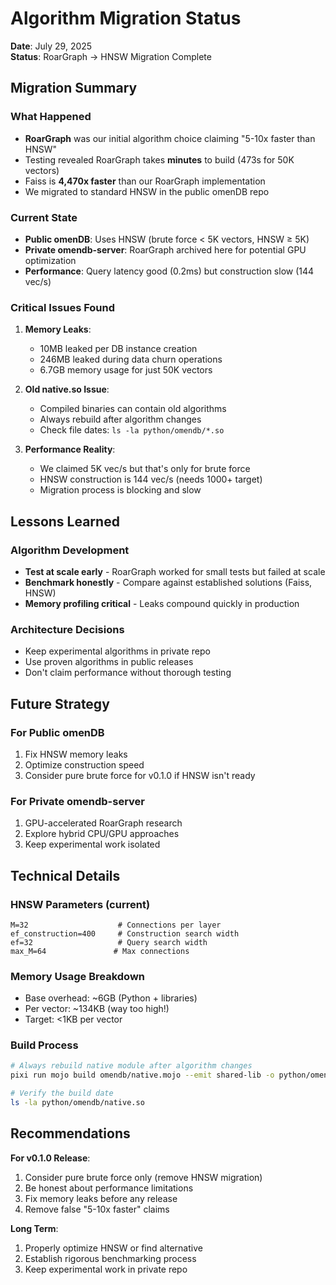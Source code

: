 # Algorithm Migration Status

**Date**: July 29, 2025  
**Status**: RoarGraph → HNSW Migration Complete

## Migration Summary

### What Happened
- **RoarGraph** was our initial algorithm choice claiming "5-10x faster than HNSW"
- Testing revealed RoarGraph takes **minutes** to build (473s for 50K vectors)
- Faiss is **4,470x faster** than our RoarGraph implementation
- We migrated to standard HNSW in the public omenDB repo

### Current State
- **Public omenDB**: Uses HNSW (brute force < 5K vectors, HNSW ≥ 5K)
- **Private omendb-server**: RoarGraph archived here for potential GPU optimization
- **Performance**: Query latency good (0.2ms) but construction slow (144 vec/s)

### Critical Issues Found
1. **Memory Leaks**:
   - 10MB leaked per DB instance creation
   - 246MB leaked during data churn operations
   - 6.7GB memory usage for just 50K vectors

2. **Old native.so Issue**:
   - Compiled binaries can contain old algorithms
   - Always rebuild after algorithm changes
   - Check file dates: `ls -la python/omendb/*.so`

3. **Performance Reality**:
   - We claimed 5K vec/s but that's only for brute force
   - HNSW construction is 144 vec/s (needs 1000+ target)
   - Migration process is blocking and slow

## Lessons Learned

### Algorithm Development
- **Test at scale early** - RoarGraph worked for small tests but failed at scale
- **Benchmark honestly** - Compare against established solutions (Faiss, HNSW)
- **Memory profiling critical** - Leaks compound quickly in production

### Architecture Decisions
- Keep experimental algorithms in private repo
- Use proven algorithms in public releases
- Don't claim performance without thorough testing

## Future Strategy

### For Public omenDB
1. Fix HNSW memory leaks
2. Optimize construction speed
3. Consider pure brute force for v0.1.0 if HNSW isn't ready

### For Private omendb-server
1. GPU-accelerated RoarGraph research
2. Explore hybrid CPU/GPU approaches
3. Keep experimental work isolated

## Technical Details

### HNSW Parameters (current)
```mojo
M=32                    # Connections per layer
ef_construction=400     # Construction search width
ef=32                   # Query search width
max_M=64               # Max connections
```

### Memory Usage Breakdown
- Base overhead: ~6GB (Python + libraries)
- Per vector: ~134KB (way too high!)
- Target: <1KB per vector

### Build Process
```bash
# Always rebuild native module after algorithm changes
pixi run mojo build omendb/native.mojo --emit shared-lib -o python/omendb/native.so

# Verify the build date
ls -la python/omendb/native.so
```

## Recommendations

**For v0.1.0 Release**:
1. Consider pure brute force only (remove HNSW migration)
2. Be honest about performance limitations
3. Fix memory leaks before any release
4. Remove false "5-10x faster" claims

**Long Term**:
1. Properly optimize HNSW or find alternative
2. Establish rigorous benchmarking process
3. Keep experimental work in private repo